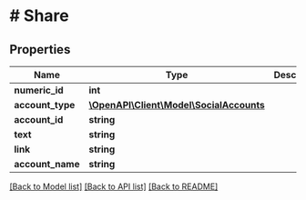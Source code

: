 # # Share

## Properties

Name | Type | Description | Notes
------------ | ------------- | ------------- | -------------
**numeric_id** | **int** |  | [optional]
**account_type** | [**\OpenAPI\Client\Model\SocialAccounts**](SocialAccounts.md) |  | [optional]
**account_id** | **string** |  | [optional]
**text** | **string** |  | [optional]
**link** | **string** |  | [optional]
**account_name** | **string** |  | [optional]

[[Back to Model list]](../../README.md#models) [[Back to API list]](../../README.md#endpoints) [[Back to README]](../../README.md)
